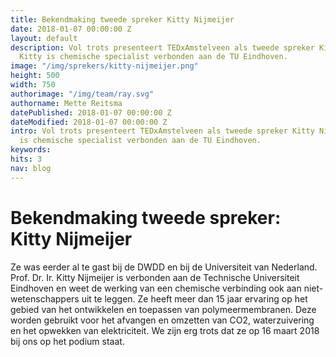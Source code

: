 ```yaml
---
title: Bekendmaking tweede spreker Kitty Nijmeijer
date: 2018-01-07 00:00:00 Z
layout: default
description: Vol trots presenteert TEDxAmstelveen als tweede spreker Kitty Nijmeijer.
  Kitty is chemische specialist verbonden aan de TU Eindhoven.
image: "/img/sprekers/kitty-nijmeijer.png"
height: 500
width: 750
authorimage: "/img/team/ray.svg"
authorname: Mette Reitsma
datePublished: 2018-01-07 00:00:00 Z
dateModified: 2018-01-07 00:00:00 Z
intro: Vol trots presenteert TEDxAmstelveen als tweede spreker Kitty Nijmeijer. Kitty
  is chemische specialist verbonden aan de TU Eindhoven.
keywords: 
hits: 3
nav: blog
---
```


# Bekendmaking tweede spreker: Kitty Nijmeijer

<a href="{{site.url}}{{page.url}}" title="{{ page.title }}"><amp-img noloading width="250" height="250" alt="{{ page.title }}" layout="responsive" src="{{site.url}}{{ page.image }}" class="photo pull-left"></amp-img></a>

Ze was eerder al te gast bij de DWDD en bij de Universiteit van Nederland. Prof. Dr. Ir. Kitty Nijmeijer is verbonden aan de Technische Universiteit Eindhoven en weet de werking van een chemische verbinding ook aan niet-wetenschappers uit te leggen. Ze heeft meer dan 15 jaar ervaring op het gebied van het ontwikkelen en toepassen van polymeermembranen. Deze worden gebruikt voor het afvangen en omzetten van CO2, waterzuivering en het opwekken van elektriciteit. We zijn erg trots dat ze op 16 maart 2018 bij ons op het podium staat. 
